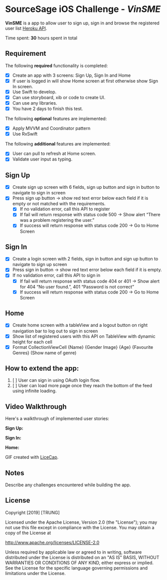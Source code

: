 # SourceSage iOS Challenge - *VinSME*

**VinSME** is a app to allow user to sign up, sign in and browse the registered user list [Heroku API](https://radiant-dusk-57430.herokuapp.com).

Time spent: **30** hours spent in total

## Requirement

The following **required** functionality is completed:
- [x] Create an app with 3 screens: Sign Up, Sign In and Home
- [x] If user is logged in will show Home screen at first otherwise
show Sign In screen.
- [x] Use Swift to develop.
- [x] Can use storyboard, xib or code to create UI.
- [x] Can use any libraries.
- [x] You have 2 days to finish this test.

The following **optional** features are implemented:
- [x] Apply MVVM and Coordinator pattern
- [x] Use RxSwift

The following **additional** features are implemented:
- [x] User can pull to refresh at Home screen.
- [x] Validate user input as typing.

## Sign Up
- [x] Create sign up screen with 6 fields, sign up button and sign in button to navigate to sign in screen
- [x] Press sign up button -> show red text error below each field if it is empty or not matched with the requirements.
   - [x] If no validation error, call this API to register
   - [x] If fail will return response with status code 500 -> Show alert “There was a problem registering the user.”
   - [x] If success will return response with status code 200 -> Go to Home Screen

## Sign In
- [x] Create a login screen with 2 fields, sign in button and sign up button to navigate to sign up screen
- [x] Press sign in button -> show red text error below each field if it is empty.
- [x] If no validation error, call this API to sign in
   - [x] If fail will return response with status code 404 or 401 -> Show alert for 404 “No user found.”, 401 “Password is not correct”
   - [x] If success will return response with status code 200 -> Go to Home Screen

## Home
- [x] Create home screen with a tableView and a logout button on right navigation bar to log out to sign in screen
- [x] Show list of registered users with this API on TableView with dynamic height for each cell
- [x] Format CollectionViewCell
        {Name} {Gender Image} {Age}
        {Favourite Genres} (Show name of genre)
        
## How to extend the app:

1. [ ] User can sign in using OAuth login flow.
2. [ ] User can load more page once they reach the bottom of the feed using infinite loading.

## Video Walkthrough

Here's a walkthrough of implemented user stories:

**Sign Up:**



**Sign In:**



**Home:**



GIF created with [LiceCap](http://www.cockos.com/licecap/).

## Notes

Describe any challenges encountered while building the app.

## License

Copyright [2019] [TRUNG]

Licensed under the Apache License, Version 2.0 (the "License");
you may not use this file except in compliance with the License.
You may obtain a copy of the License at

http://www.apache.org/licenses/LICENSE-2.0

Unless required by applicable law or agreed to in writing, software
distributed under the License is distributed on an "AS IS" BASIS,
WITHOUT WARRANTIES OR CONDITIONS OF ANY KIND, either express or implied.
See the License for the specific language governing permissions and
limitations under the License.
